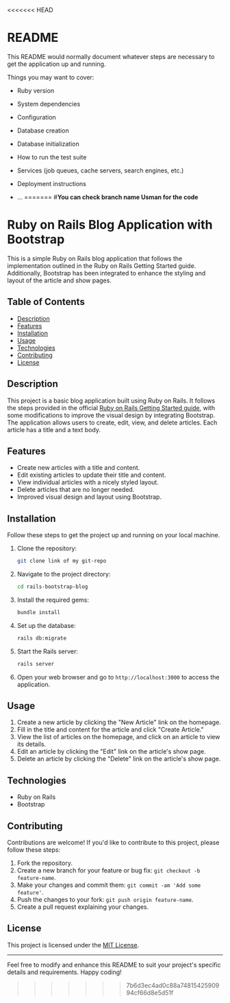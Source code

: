 <<<<<<< HEAD
# README

This README would normally document whatever steps are necessary to get the
application up and running.

Things you may want to cover:

* Ruby version

* System dependencies

* Configuration

* Database creation

* Database initialization

* How to run the test suite

* Services (job queues, cache servers, search engines, etc.)

* Deployment instructions

* ...
=======
#**You can check branch name Usman for the code**
# Ruby on Rails Blog Application with Bootstrap

This is a simple Ruby on Rails blog application that follows the implementation outlined in the Ruby on Rails Getting Started guide. Additionally, Bootstrap has been integrated to enhance the styling and layout of the article and show pages.

## Table of Contents

- [Description](#description)
- [Features](#features)
- [Installation](#installation)
- [Usage](#usage)
- [Technologies](#technologies)
- [Contributing](#contributing)
- [License](#license)

## Description

This project is a basic blog application built using Ruby on Rails. It follows the steps provided in the official [Ruby on Rails Getting Started guide](https://guides.rubyonrails.org/getting_started.html), with some modifications to improve the visual design by integrating Bootstrap. The application allows users to create, edit, view, and delete articles. Each article has a title and a text body.

## Features

- Create new articles with a title and content.
- Edit existing articles to update their title and content.
- View individual articles with a nicely styled layout.
- Delete articles that are no longer needed.
- Improved visual design and layout using Bootstrap.

## Installation

Follow these steps to get the project up and running on your local machine.

1. Clone the repository:

   ```bash
   git clone link of my git-repo
   ```

2. Navigate to the project directory:

   ```bash
   cd rails-bootstrap-blog
   ```

3. Install the required gems:

   ```bash
   bundle install
   ```

4. Set up the database:

   ```bash
   rails db:migrate
   ```

5. Start the Rails server:

   ```bash
   rails server
   ```

6. Open your web browser and go to `http://localhost:3000` to access the application.

## Usage

1. Create a new article by clicking the "New Article" link on the homepage.
2. Fill in the title and content for the article and click "Create Article."
3. View the list of articles on the homepage, and click on an article to view its details.
4. Edit an article by clicking the "Edit" link on the article's show page.
5. Delete an article by clicking the "Delete" link on the article's show page.

## Technologies

- Ruby on Rails
- Bootstrap

## Contributing

Contributions are welcome! If you'd like to contribute to this project, please follow these steps:

1. Fork the repository.
2. Create a new branch for your feature or bug fix: `git checkout -b feature-name`.
3. Make your changes and commit them: `git commit -am 'Add some feature'`.
4. Push the changes to your fork: `git push origin feature-name`.
5. Create a pull request explaining your changes.

## License

This project is licensed under the [MIT License](LICENSE).

---

Feel free to modify and enhance this README to suit your project's specific details and requirements. Happy coding!
>>>>>>> 7b6d3ec4ad0c88a7481542590994cf66d8e5d51f

